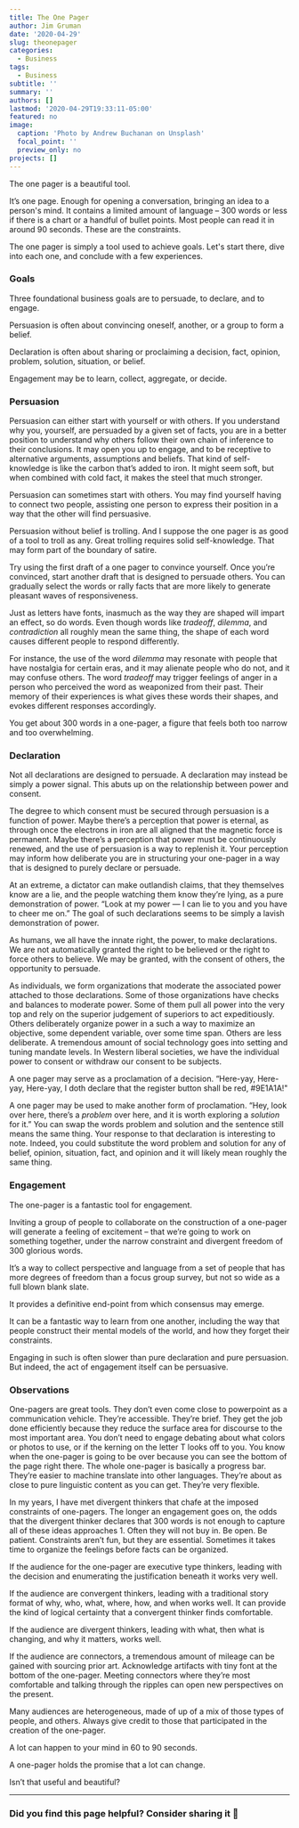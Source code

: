 ```yaml
---
title: The One Pager
author: Jim Gruman
date: '2020-04-29'
slug: theonepager
categories:
  - Business
tags:
  - Business
subtitle: ''
summary: ''
authors: []
lastmod: '2020-04-29T19:33:11-05:00'
featured: no
image:
  caption: 'Photo by Andrew Buchanan on Unsplash'
  focal_point: ''
  preview_only: no
projects: []
---
```


The one pager is a beautiful tool.

It’s one page. Enough for opening a conversation, bringing an idea to a person's mind. It contains a limited amount of language – 300 words or less if there is a chart or a handful of bullet points. Most people can read it in around 90 seconds. These are the constraints.

The one pager is simply a tool used to achieve goals. Let's start there, dive into each one, and conclude with a few experiences.

### Goals

Three foundational business goals are to persuade, to declare, and to engage.

Persuasion is often about convincing oneself, another, or a group to form a belief.

Declaration is often about sharing or proclaiming a decision, fact, opinion, problem, solution, situation, or belief.

Engagement may be to learn, collect, aggregate, or decide.

### Persuasion

Persuasion can either start with yourself or with others. If you understand why you, yourself, are persuaded by a given set of facts, you are in a better position to understand why others follow their own chain of inference to their conclusions. It may open you up to engage, and to be receptive to alternative arguments, assumptions and beliefs. That kind of self-knowledge is like the carbon that’s added to iron. It might seem soft, but when combined with cold fact, it makes the steel that much stronger.

Persuasion can sometimes start with others. You may find yourself having to connect two people, assisting one person to express their position in a way that the other will find persuasive.

Persuasion without belief is trolling. And I suppose the one pager is as good of a tool to troll as any. Great trolling requires solid self-knowledge. That may form part of the boundary of satire.

Try using the first draft of a one pager to convince yourself. Once you’re convinced, start another draft that is designed to persuade others. You can gradually select the words or rally facts that are  more likely to generate pleasant waves of responsiveness.

Just as letters have fonts, inasmuch as the way they are shaped will impart an effect, so do words. Even though words like *tradeoff*, *dilemma*, and *contradiction* all roughly mean the same thing, the shape of each word causes different people to respond differently.

For instance, the use of the word *dilemma* may resonate with people that have nostalgia for certain eras, and it may alienate people who do not, and it may confuse others. The word *tradeoff* may trigger feelings of anger in a person who perceived the word as weaponized from their past. Their memory of their experiences is what gives these words their shapes, and evokes different responses accordingly.

You get about 300 words in a one-pager, a figure that feels both too narrow and too overwhelming.

### Declaration

Not all declarations are designed to persuade. A declaration may instead be simply a power signal. This abuts up on the relationship between power and consent.

The degree to which consent must be secured through persuasion is a function of power. Maybe there’s a perception that power is eternal, as through once the electrons in iron are all aligned that the magnetic force is permanent. Maybe there’s a perception that power must be continuously renewed, and the use of persuasion is a way to replenish it. Your perception may inform how deliberate you are in structuring your one-pager in a way that is designed to purely declare or persuade.

At an extreme, a dictator can make outlandish claims, that they themselves know are a lie, and the people watching them know they’re lying, as a pure demonstration of power. “Look at my power — I can lie to you and you have to cheer me on.” The goal of such declarations seems to be simply a lavish demonstration of power.

As humans, we all have the innate right, the power, to make declarations. We are not automatically granted the right to be believed or the right to force others to believe. We may be granted, with the consent of others, the opportunity to persuade.

As individuals, we form organizations that moderate the associated power attached to those declarations. Some of those organizations have checks and balances to moderate power. Some of them pull all power into the very top and rely on the superior judgement of superiors to act expeditiously. Others deliberately organize power in a such a way to maximize an objective, some dependent variable, over some time span. Others are less deliberate. A tremendous amount of social technology goes into setting and tuning mandate levels. In Western liberal societies, we have the individual power to consent or withdraw our consent to be subjects. 

A one pager may serve as a proclamation of a decision. “Here-yay, Here-yay, Here-yay, I doth declare that the register button shall be red, #9E1A1A!"

A one pager may be used to make another form of proclamation. “Hey, look over here, there’s a *problem* over here, and it is worth exploring a *solution* for it.” You can swap the words problem and solution and the sentence still means the same thing. Your response to that declaration is interesting to note. Indeed, you could substitute the word problem and solution for any of belief, opinion, situation, fact, and opinion and it will likely mean roughly the same thing.

### Engagement

The one-pager is a fantastic tool for engagement.

Inviting a group of people to collaborate on the construction of a one-pager will generate a feeling of excitement – that we’re going to work on something together, under the narrow constraint and divergent freedom of 300 glorious words.

It’s a way to collect perspective and language from a set of people that has more degrees of freedom than a focus group survey, but not so wide as a full blown blank slate.

It provides a definitive end-point from which consensus may emerge.

It can be a fantastic way to learn from one another, including the way that people construct their mental models of the world, and how they forget their constraints.

Engaging in such is often slower than pure declaration and pure persuasion. But indeed, the act of engagement itself can be persuasive.

### Observations

One-pagers are great tools. They don’t even come close to powerpoint as a communication vehicle. They’re accessible. They’re brief. They get the job done efficiently because they reduce the surface area for discourse to the most important area. You don’t need to engage debating about what colors or photos to use, or if the kerning on the letter T looks off to you. You know when the one-pager is going to be over because you can see the bottom of the page right there. The whole one-pager is basically a progress bar. They’re easier to machine translate into other languages. They’re about as close to pure linguistic content as you can get. They’re very flexible.

In my years, I have met divergent thinkers that chafe at the imposed constraints of one-pagers. The longer an engagement goes on, the odds that the divergent thinker declares that 300 words is not enough to capture all of these ideas approaches 1. Often they will not buy in. Be open. Be patient. Constraints aren’t fun, but they are essential. Sometimes it takes time to organize the feelings before facts can be organized.

If the audience for the one-pager are executive type thinkers, leading with the decision and enumerating the justification beneath it works very well.

If the audience are convergent thinkers, leading with a traditional story format of why, who, what, where, how, and when works well. It can provide the kind of logical certainty that a convergent thinker finds comfortable.

If the audience are divergent thinkers, leading with what, then what is changing, and why it matters, works well.

If the audience are connectors, a tremendous amount of mileage can be gained with sourcing prior art. Acknowledge artifacts with tiny font at the bottom of the one-pager. Meeting connectors where they’re most comfortable and talking through the ripples can open new perspectives on the present.

Many audiences are heterogeneous, made of up of a mix of those types of people, and others. Always give credit to those that participated in the creation of the one-pager.

A lot can happen to your mind in 60 to 90 seconds. 

A one-pager holds the promise that a lot can change. 

Isn’t that useful and beautiful?

----

### Did you find this page helpful? Consider sharing it 🙌
